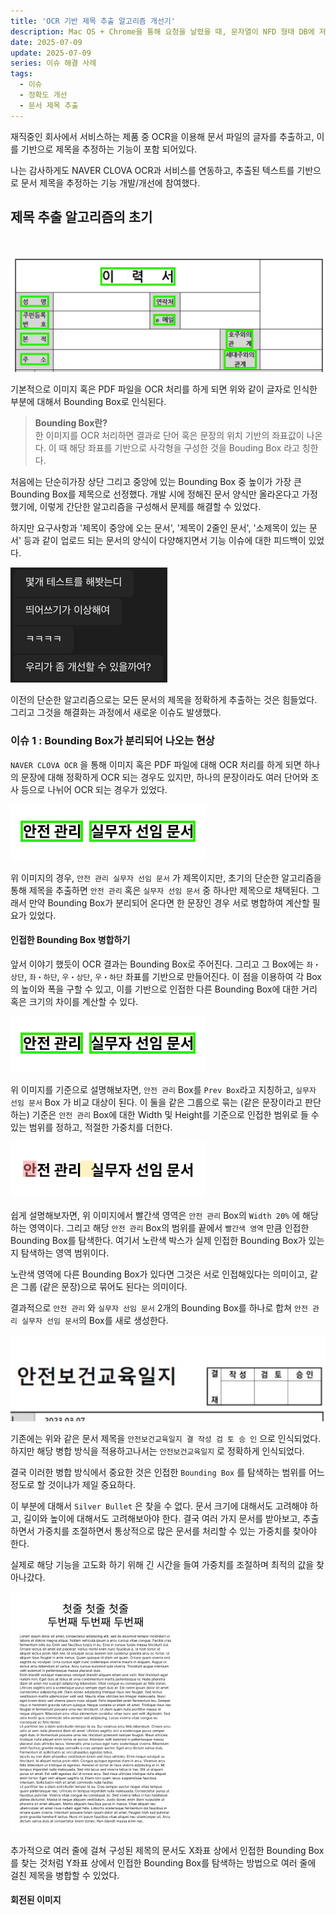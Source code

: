 ```yaml
---
title: 'OCR 기반 제목 추출 알고리즘 개선기'
description: Mac OS + Chrome을 통해 요청을 날렸을 때, 문자열이 NFD 형태 DB에 저장되는 이슈를 해결하는 과정을 이야기 합니다.
date: 2025-07-09
update: 2025-07-09
series: 이슈 해결 사례
tags:
  - 이슈
  - 정확도 개선
  - 문서 제목 추출
---
```


재직중인 회사에서 서비스하는 제품 중 OCR을 이용해 문서 파일의 글자를 추출하고, 이를 기반으로 제목을 추정하는 기능이 포함 되어있다.

나는 감사하게도 NAVER CLOVA OCR과 서비스를 연동하고, 추출된 텍스트를 기반으로 문서 제목을 추정하는 기능 개발/개선에 참여했다.

## 제목 추출 알고리즘의 초기
<br>

![](./1.png)

기본적으로 이미지 혹은 PDF 파일을 OCR 처리를 하게 되면 위와 같이 글자로 인식한 부분에 대해서 Bounding Box로 인식된다. 

> **Bounding Box란?** <br>
> 한 이미지를 OCR 처리하면 결과로 단어 혹은 문장의 위치 기반의 좌표값이 나온다. 이 때 해당 좌표를 기반으로 사각형을 구성한 것을 Bouding Box 라고 칭한다.

처음에는 단순히가장 상단 그리고 중앙에 있는 Bounding Box 중 높이가 가장 큰 Bounding Box를 제목으로 선정했다. 개발 시에 정해진 문서 양식만 올라온다고 가정했기에, 이렇게 간단한 알고리즘을 구성해서 문제를 해결할 수 있었다.

하지만 요구사항과 '제목이 중앙에 오는 문서', '제목이 2줄인 문서', '소제목이 있는 문서' 등과 같이 업로드 되는 문서의 양식이 다양해지면서 기능 이슈에 대한 피드백이 있었다.

![실제 피드백 내용... 더 많은 피드백이 있었다..](./3.png)


이전의 단순한 알고리즘으로는 모든 문서의 제목을 정확하게 추출하는 것은 힘들었다. 그리고 그것을 해결화는 과정에서 새로운 이슈도 발생했다.

### 이슈 1 : Bounding Box가 분리되어 나오는 현상

`NAVER CLOVA OCR` 을 통해 이미지 혹은 PDF 파일에 대해 OCR 처리를 하게 되면 하나의 문장에 대해 정확하게 OCR 되는 경우도 있지만, 하나의 문장이라도 여러 단어와 조사 등으로 나뉘어 OCR 되는 경우가 있었다. 

![분리되어 나오는 Bounding Box](./2.png)

위 이미지의 경우, `안전 관리 실무자 선임 문서` 가 제목이지만, 초기의 단순한 알고리즘을 통해 제목을 추출하면 `안전 관리` 혹은 `실무자 선임 문서` 중 하나만 제목으로 채택된다. 그래서 만약 Bounding Box가 분리되어 온다면 한 문장인 경우 서로 병합하여 계산할 필요가 있었다.

#### 인접한 Bounding Box 병합하기

앞서 이야기 했듯이 OCR 결과는 Bounding Box로 주어진다. 그리고 그 Box에는 `좌・상단`, `좌・하단`, `우・상단`, `우・하단` 좌표를 기반으로 만들어진다. 이 점을 이용하여 각 Box의 높이와 폭을 구할 수 있고, 이를 기반으로 인접한 다른 Bounding Box에 대한 거리 혹은 크기의 차이를 계산할 수 있다.

![](./2.png)

위 이미지를 기준으로 설명해보자면, `안전 관리` Box를 `Prev Box`라고 지칭하고, `실무자 선임 문서` Box 가 비교 대상이 된다. 이 둘을 같은 그룹으로 묶는 (같은 문장이라고 판단하는) 기준은 `안전 관리` Box에 대한 Width 및 Height를 기준으로 인접한 범위로 들 수 있는 범위를 정하고, 적절한 가중치를 더한다. 

![](./4.png)

쉽게 설명해보자면, 위 이미지에서 빨간색 영역은 `안전 관리` Box의 `Width 20%` 에 해당하는 영역이다. 그리고 해당 `안전 관리` Box의 범위를 끝에서 `빨간색 영역` 만큼 인접한 Bounding Box를 탐색한다. 여기서 노란색 박스가 실제 인접한 Bounding Box가 있는지 탐색하는 영역 범위이다. 

노란색 영역에 다른 Bounding Box가 있다면 그것은 서로 인접해있다는 의미이고, 같은 그룹 (같은 문장)으로 묶어도 된다는 의미이다.

결과적으로 `안전 관리` 와 `실무자 선임 문서` 2개의 Bounding Box를 하나로 합쳐 `안전 관리 실무자 선임 문서`의 Box를 새로 생성한다.

![alt text](./5.png)

기존에는 위와 같은 문서 제목을 `안전보건교육일지 결 작성 검 토 승 인` 으로 인식되었다. 하지만 해당 병합 방식을 적용하고나서는 `안전보건교육일지` 로 정확하게 인식되었다. 

결국 이러한 병합 방식에서 중요한 것은 인접한 `Bounding Box` 를 탐색하는 범위를 어느 정도로 할 것이냐가 제일 중요하다.

이 부분에 대해서 `Silver Bullet` 은 찾을 수 없다. 문서 크기에 대해서도 고려해야 하고, 길이와 높이에 대해서도 고려해보아야 한다. 결국 여러 가지 문서를 받아보고, 추출하면서 가중치를 조절하면서 통상적으로 많은 문서를 처리할 수 있는 가중치를 찾아야 한다.

실제로 해당 기능을 고도화 하기 위해 긴 시간을 들여 가중치를 조절하며 최적의 값을 찾아나갔다. 

![alt text](./6.png)

추가적으로 여러 줄에 걸쳐 구성된 제목의 문서도 X좌표 상에서 인접한 Bounding Box를 찾는 것처럼 Y좌표 상에서 인접한 Bounding Box를 탐색하는 방법으로 여러 줄에 걸친 제목을 병합할 수 있었다.

#### 회전된 이미지



